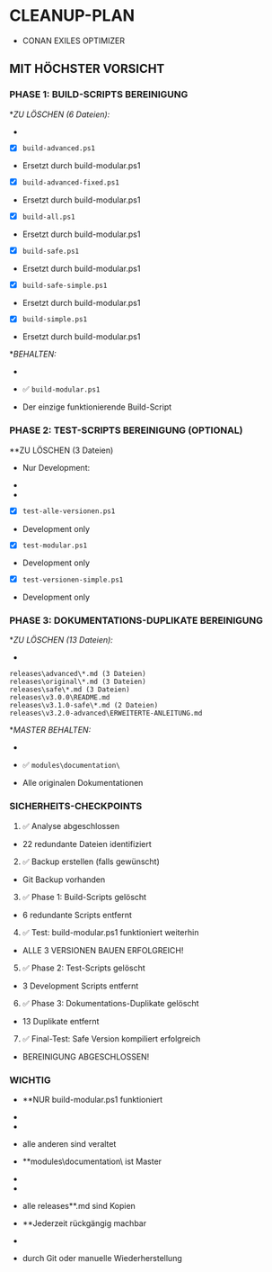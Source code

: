 # CLEANUP-PLAN 

- CONAN EXILES OPTIMIZER




## MIT HÖCHSTER VORSICHT



### PHASE 1: BUILD-SCRIPTS BEREINIGUNG


**ZU LÖSCHEN (6 Dateien):*

*


- [x] `build-advanced.ps1`
 

- Ersetzt durch build-modular.ps1


- [x] `build-advanced-fixed.ps1`
 

- Ersetzt durch build-modular.ps1  


- [x] `build-all.ps1`
 

- Ersetzt durch build-modular.ps1


- [x] `build-safe.ps1`
 

- Ersetzt durch build-modular.ps1


- [x] `build-safe-simple.ps1`
 

- Ersetzt durch build-modular.ps1


- [x] `build-simple.ps1`
 

- Ersetzt durch build-modular.ps1


**BEHALTEN:*

*


- ✅ `build-modular.ps1`
 

- Der einzige funktionierende Build-Script



### PHASE 2: TEST-SCRIPTS BEREINIGUNG (OPTIONAL)


**ZU LÖSCHEN (3 Dateien) 

- Nur Development:
*

*


- [x] `test-alle-versionen.ps1`
 

- Development only


- [x] `test-modular.ps1`
 

- Development only  


- [x] `test-versionen-simple.ps1`
 

- Development only



### PHASE 3: DOKUMENTATIONS-DUPLIKATE BEREINIGUNG


**ZU LÖSCHEN (13 Dateien):*

*


```
releases\advanced\*.md (3 Dateien)
releases\original\*.md (3 Dateien) 
releases\safe\*.md (3 Dateien)
releases\v3.0.0\README.md
releases\v3.1.0-safe\*.md (2 Dateien)
releases\v3.2.0-advanced\ERWEITERTE-ANLEITUNG.md

```


**MASTER BEHALTEN:*

*


- ✅ `modules\documentation\`
 

- Alle originalen Dokumentationen



### SICHERHEITS-CHECKPOINTS


1. ✅ Analyse abgeschlossen 

- 22 redundante Dateien identifiziert

2. ✅ Backup erstellen (falls gewünscht) 

- Git Backup vorhanden

3. ✅ Phase 1: Build-Scripts gelöscht 

- 6 redundante Scripts entfernt

4. ✅ Test: build-modular.ps1 funktioniert weiterhin 

- ALLE 3 VERSIONEN BAUEN ERFOLGREICH!

5. ✅ Phase 2: Test-Scripts gelöscht 

- 3 Development Scripts entfernt

6. ✅ Phase 3: Dokumentations-Duplikate gelöscht 

- 13 Duplikate entfernt

7. ✅ Final-Test: Safe Version kompiliert erfolgreich 

- BEREINIGUNG ABGESCHLOSSEN!



### WICHTIG



- **NUR build-modular.ps1 funktioniert
*

* 

- alle anderen sind veraltet


- **modules\documentation\ ist Master
*

* 

- alle releases\*\*.md sind Kopien


- **Jederzeit rückgängig machbar
*

* durch Git oder manuelle Wiederherstellung